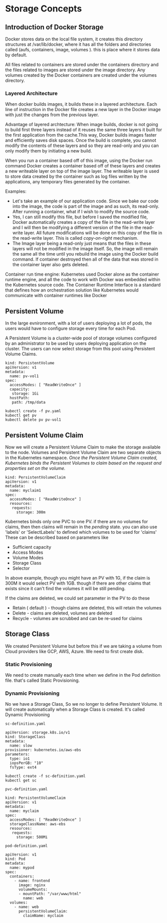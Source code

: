 # Storage Concepts

## Introduction of Docker Storage
Docker stores data on the local file system, it creates this directory structures at /var/lib/docker, where it has all the folders and directories called (aufs, containers, image, volumes ). this is place where it stores data by default.

All files related to containers are stored under the containers directory and the files related to images are stored under the image directory. Any volumes created by the Docker containers are created under the volumes directory.

### Layered Architecture
When docker builds images, it builds these in a layered architecture. Each line of instruction in the Docker file creates a new layer in the Docker image with just the changes from the previous layer.

Advantage of layered archtecture:
When image builds, docker is not going to build first three layers instead of it reuses the same three layers it built for the first application from the cache.This way, Docker builds images faster and efficiently saves disk spaces. Once the build is complete, you cannot modify the contents of these layers and so they are read-only and you can only modify them by initiating a new build.

When you run a container based off of this image, using the Docker run command Docker creates a container based off of these layers and creates a new writeable layer on top of the image layer. The writeable layer is used to store data created by the container such as log files written by the applications, any temporary files generated by the container.

Examples:

- Let's take an example of our application code. Since we bake our code into the image, the code is part of the image and as such, its read-only. After running a container, what if I wish to modify the source code.
- Yes, I can still modify this file, but before I saved the modified file, Docker automatically creates a copy of the file in the read-write layer and I will then be modifying a different version of the file in the read-write layer. All future modifications will be done on this copy of the file in the read-write layer. This is called *copy-on-right* mechanism.
- The Image layer being a read-only just means that the files in these layers will not be modified in the image itself. So, the image will remain the same all the time until you rebuild the image using the Docker build command. If container destroyed then all of the data that was stored in the container layer also gets deleted.

Container run time engine:
Kubernetes used Docker alone as the container runtime engine, and all the code to work with Docker was embedded within the Kubernetes source code. The Container Runtime Interface is a standard that defines how an orchestration solution like Kubernetes would communicate with container runtimes like Docker

## Persistent Volume
In the large evnironment, with a lot of users deploying a lot of pods, the users would have to configure storage every time for each Pod.

A Persistent Volume is a cluster-wide pool of storage volumes configured by an administrator to be used by users deploying application on the cluster. The users can now select storage from this pool using Persistent Volume Claims.

```
kind: PersistentVolume
apiVersion: v1
metadata:
  name: pv-vol1
spec:
  accessModes: [ "ReadWriteOnce" ]
  capacity:
   storage: 1Gi
  hostPath:
   path: /tmp/data
```

```
kubectl create -f pv.yaml
kubectl get pv
kubectl delete pv pv-vol1
```

## Persistent Volume Claim
Now we will create a Persistent Volume Claim to make the storage available to the node. Volumes and Persistent Volume Claim are two separate objects in the Kubernetes namespace.
*Once the Persistent Volume Claim created, Kubernetes binds the Persistent Volumes to claim based on the request and properties set on the volume.*

```
kind: PersistentVolumeClaim
apiVersion: v1
metadata:
  name: myclaim1
spec:
  accessModes: [ "ReadWriteOnce" ]
  resources:
   requests:
     storage: 300m
```

Kubernetes binds only one PVC to one PV. if there are no volumes for claims, then then claims will remain in the *pending* state. you can also use 'labels' or 'SelectLabels' to defined which volumes to be used for 'claims'
These can be described based on parameters like
- Sufficient capacity
- Access Modes
- Volume Modes
- Storage Class
- Selector

In above example, though you might have an PV with 1G, if the claim is 300M it would select PV with 1GB. though if there are other claims that exists since it can't find the volumes it will be still pending.

If the claims are deleted, we could set parameter in the PV to do these
- Retain ( default ) - though claims are deleted, this will retain the volumes
- Delete - claims are deleted, volumes are deleted
- Recycle - volumes are scrubbed and can be re-used for claims

## Storage Class

We created Persistent Volume but before this if we are taking a volume from Cloud providers like GCP, AWS, Azure. We need to first create disk.

### Static Provisioning
We need to create manually each time when we define in the Pod definition file. that's called Static Provisioning.

### Dynamic Provisioning
No we have a Storage Class, So we no longer to define Persistent Volume. It will create automatically when a Storage Class is created. It's called Dynamic Provisioning

```
sc-definition.yaml

apiVersion: storage.k8s.io/v1
kind: StorageClass
metadata:
  name: slow
provisioner: kubernetes.io/aws-ebs
parameters:
  type: io1
  iopsPerGB: "10"
  fsType: ext4
```

```
kubectl create -f sc-definition.yaml
kubectl get sc
```

```
pvc-definition.yaml

kind: PersistentVolumeClaim
apiVersion: v1
metadata:
  name: myclaim
spec:
  accessModes: [ "ReadWriteOnce" ]
  storageClassName: aws-ebs      
  resources:
   requests:
     storage: 500Mi
```

```
pod-definition.yaml

apiVersion: v1
kind: Pod
metadata:
  name: mypod
spec:
  containers:
    - name: frontend
      image: nginx
      volumeMounts:
      - mountPath: "/var/www/html"
        name: web
  volumes:
    - name: web
      persistentVolumeClaim:
        claimName: myclaim
```
